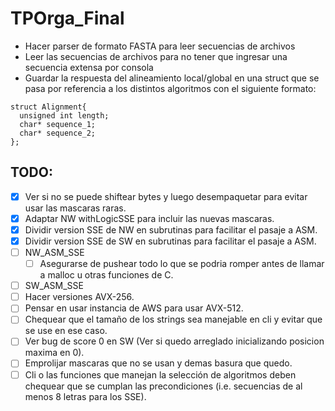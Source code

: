 # TPOrga_Final

* Hacer parser de formato FASTA para leer secuencias de archivos
* Leer las secuencias de archivos para no tener que ingresar una secuencia extensa por consola
* Guardar la respuesta del alineamiento local/global en una struct que se pasa por referencia a los distintos algoritmos con el siguiente formato: 
~~~~
struct Alignment{
  unsigned int length;
  char* sequence_1;
  char* sequence_2;
};
~~~~

## TODO:

- [x] Ver si no se puede shiftear bytes y luego desempaquetar para evitar usar las mascaras raras.
- [x] Adaptar NW withLogicSSE para incluir las nuevas mascaras.
- [x] Dividir version SSE de NW en subrutinas para facilitar el pasaje a ASM.
- [x] Dividir version SSE de SW en subrutinas para facilitar el pasaje a ASM.
- [ ] NW_ASM_SSE
  - [ ] Asegurarse de pushear todo lo que se podria romper antes de llamar a malloc u otras funciones de C.
- [ ] SW_ASM_SSE
- [ ] Hacer versiones AVX-256.
- [ ] Pensar en usar instancia de AWS para usar AVX-512.
- [ ] Chequear que el tamaño de los strings sea manejable en cli y evitar que se use en ese caso.
- [ ] Ver bug de score 0 en SW (Ver si quedo arreglado inicializando posicion maxima en 0).
- [ ] Emprolijar mascaras que no se usan y demas basura que quedo.
- [ ] Cli o las funciones que manejan la selección de algoritmos deben chequear que se cumplan las precondiciones (i.e. secuencias de al menos 8 letras para los SSE).
